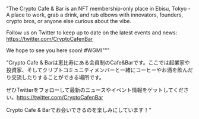 "The Crypto Cafe & Bar is an NFT membership-only place in Ebisu, Tokyo - A place to work, grab a drink, and rub elbows with innovators, founders, crypto bros, or anyone else curious about the vibe.

Follow us on Twitter to keep up to date on the latest events and news: https://twitter.com/CryptoCafenBar

We hope to see you here soon! #WGMI"""

"Crypto Cafe & Barは恵比寿にある会員制のCafe&Barです。ここでは起業家や投資家、そしてクリプトコミュニティメンバーと一緒にコーヒーやお酒を飲んだり交流したりすることができる場所です。

ぜひTwitterをフォローして最新のニュースやイベント情報をゲットしてください。https://twitter.com/CryptoCafenBar

Crypto Cafe & Barでお会いできるのを楽しみにしています！"
